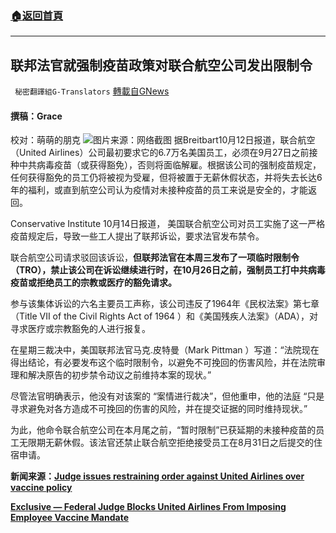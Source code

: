 ###  [:house:返回首頁](https://github.com/ourhimalayas/txt)
---


## 联邦法官就强制疫苗政策对联合航空公司发出限制令
` 秘密翻譯組G-Translators` [轉載自GNews](https://gnews.org/zh-hans/1597156/)

#### 撰稿：Grace
校对：萌萌的朋克
![](https://assets.gnews.org/wp-content/uploads/2021/10/3-49.jpg)图片来源：网络截图
据Breitbart10月12日报道，联合航空（United Airlines）公司最初要求它的6.7万名美国员工，必须在9月27日之前接种中共病毒疫苗（或获得豁免），否则将面临解雇。根据该公司的强制疫苗规定，任何获得豁免的员工仍将被视为受雇，但将被置于无薪休假状态，并将失去长达6年的福利，或直到航空公司认为疫情对未接种疫苗的员工来说是安全的，才能返回。

Conservative Institute 10月14日报道， 美国联合航空公司对员工实施了这一严格疫苗规定后，导致一些工人提出了联邦诉讼，要求法官发布禁令。

联合航空公司请求驳回该诉讼，**但联邦法官在本周三发布了一项临时限制令（****TRO****），禁止该公司在诉讼继续进行时，在10****月26****日之前，强制员工打中共病毒疫苗或拒绝员工的宗教或医疗的豁免请求。**

参与该集体诉讼的六名主要员工声称，该公司违反了1964年《民权法案》第七章（Title VII of the Civil Rights Act of 1964 ）和《美国残疾人法案》（ADA），对寻求医疗或宗教豁免的人进行报复。

在星期三裁决中，美国联邦法官马克.皮特曼（Mark Pittman ）写道：“法院现在得出结论，有必要发布这个临时限制令，以避免不可挽回的伤害风险，并在法院审理和解决原告的初步禁令动议之前维持本案的现状。”

尽管法官明确表示，他没有对该案的 “案情进行裁决”，但他重申，他的法庭 “只是寻求避免对各方造成不可挽回的伤害的风险，并在提交证据的同时维持现状。”

为此，他命令联合航空公司在本月尾之前，“暂时限制”已获延期的未接种疫苗的员工无限期无薪休假。该法官还禁止联合航空拒绝接受员工在8月31日之后提交的住宿申请。

**新闻来源：**[**Judge issues restraining order against United Airlines over vaccine policy**](https://conservativeinstitute.org/conservative-news/judge-issues-vaccine-mandate.htm)

[**Exclusive — Federal Judge Blocks United Airlines From Imposing Employee Vaccine Mandate**](https://www.breitbart.com/politics/2021/10/12/exclusive-federal-judge-blocks-united-airlines-from-imposing-employee-vaccine-mandate/)
